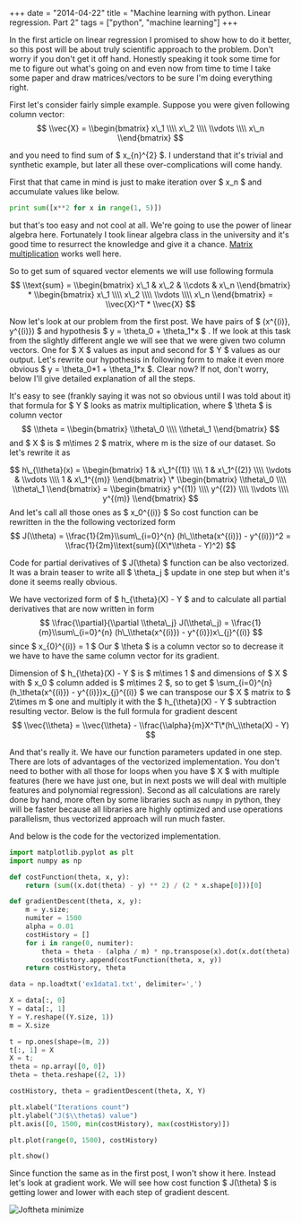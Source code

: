 +++
date = "2014-04-22"
title = "Machine learning with python. Linear regression. Part 2"
tags = ["python", "machine learning"]
+++

In the first article on linear regression I promised to show how to do it better, 
so this post will be about truly scientific approach to the problem. Don't worry if you 
don't get it off hand. Honestly speaking it took some time for me to figure out what's going on
and even now from time to time I take some paper and draw matrices/vectors to be sure I'm doing 
everything right.

<!--more-->

First let's consider fairly simple example. Suppose you were given following column vector:
$$ 
\\vec{X} = 
\\begin{bmatrix} 
x\_1 \\\\
x\_2 \\\\
\\vdots \\\\
x\_n
\\end{bmatrix}
$$

and you need to find sum of $ x\_{n}^{2} $. I understand that it's trivial and synthetic example, but later 
all these over-complications will come handy.

First that that came in mind is just to make iteration over $ x\_n $ and accumulate values like below.

```python
print sum([x**2 for x in range(1, 5)])
```

but that's too easy and not cool at all. 
We're going to use the power of linear algebra here. Fortunately I took linear algebra class in the university
and it's good time to resurrect the knowledge and give it a chance. [Matrix multiplication](http://en.wikipedia.org/wiki/Matrix_multiplication)
works well here.

So to get sum of squared vector elements we will use following formula
$$ 
\\text{sum} = 
\\begin{bmatrix} 
x\_1 &
x\_2 &
\\cdots &
x\_n
\\end{bmatrix}
*
\\begin{bmatrix} 
x\_1 \\\\
x\_2 \\\\
\\vdots \\\\
x\_n
\\end{bmatrix} = \\vec{X}^T * \\vec{X}
$$

Now let's look at our problem from the first post. We have pairs of $ (x^{(i)}, y^{(i)}) $ and hypothesis $ y = \\theta\_0 + \\theta\_1\*x $
.
If we look at this task from the slightly different angle we will see that we were given two column vectors. One for $ X $ values as input 
and second for $ Y $ values as our output. Let's rewrite our hypothesis in following form to make it even more obvious 
$ y = \\theta\_0\*1 + \\theta\_1\*x $. Clear now? If not, don't worry, below I'll give detailed explanation of all the steps.

It's easy to see (frankly saying it was not so obvious until I was told about it) that formula for $ Y $ looks as matrix multiplication, where $ \\theta $ is column vector
$$ \\theta = 
\\begin{bmatrix} 
\\theta\_0 \\\\ 
\\theta\_1 
\\end{bmatrix} $$
and $ X $ is $ m\\times 2 $ matrix, where m is the size of our dataset. So let's rewrite it as

$$ 
h\_{\\theta}(x) = 
\\begin{bmatrix}
1 & x\_1^{(1)} \\\\
1 & x\_1^{(2)} \\\\
\\vdots & \\vdots \\\\
1 & x\_1^{(m)}
\\end{bmatrix}
\*
\\begin{bmatrix}
\\theta\_0 \\\\
\\theta\_1
\\end{bmatrix}
= \\begin{bmatrix}
y^{(1)} \\\\
y^{(2)} \\\\
\\vdots \\\\
y^{(m)}
\\end{bmatrix}
$$
And let's call all those ones as $ x\_0^{(i)} $
So cost function can be rewritten in the the following vectorized form
$$ J(\\theta) = \\frac{1}{2m}\\sum\_{i=0}^{n} (h\_\\theta(x^{(i)}) - y^{(i)})^2 = \\frac{1}{2m}\\text{sum}((X\*\\theta - Y)^2) $$

Code for partial derivatives of $ J(\\theta) $ function can be also vectorized. It was a brain teaser to 
write all $ \\theta\_j $ update in one step but when it's done it seems really obvious. 

We have vectorized form of $ h\_{\\theta}(X) - Y $ and to calculate all partial derivatives that are now written in form
$$ \\frac{\\partial}{\\partial \\theta\_j} J(\\theta\_j) = \\frac{1}{m}\\sum\_{i=0}^{n} (h\_\\theta(x^{(i)}) - y^{(i)})x\_{j}^{(i)} $$ 
since $ x\_{0}^{(i)} = 1 $
Our $ \\theta $ is a column vector so to decrease it we have to have the same column vector for its gradient.

Dimension of $ h\_{\\theta}(X) - Y $ is $ m\\times 1 $ and dimensions of $ X $ with $ x\_0 $ column added is $ m\\times 2 $, so to get 
$ \\sum\_{i=0}^{n} (h\_\\theta(x^{(i)}) - y^{(i)})x\_{j}^{(i)} $ we can transpose our $ X $ matrix to $ 2\\times m $ one and multiply it
with the $ h\_{\\theta}(X) - Y $ subtraction resulting vector. Below is the full formula for gradient descent
$$ \\vec{\\theta} = \\vec{\\theta} - \\frac{\\alpha}{m}X^T\*(h\_\\theta(X) - Y) $$

And that's really it. We have our function parameters updated in one step. There are lots of advantages of the vectorized implementation. 
You don't need to bother with all those for loops when you have $ X $ with multiple features (here we have just one, but in next posts we will 
deal with multiple features and polynomial regression). Second as all calculations are rarely done by hand, more often by some 
libraries such as `numpy` in python, they will be faster because all libraries are highly optimized and use operations parallelism, thus
vectorized approach will run much faster.

And below is the code for the vectorized implementation.

```python
import matplotlib.pyplot as plt
import numpy as np

def costFunction(theta, x, y):
    return (sum((x.dot(theta) - y) ** 2) / (2 * x.shape[0]))[0]

def gradientDescent(theta, x, y):
    m = y.size;
    numiter = 1500
    alpha = 0.01
    costHistory = []
    for i in range(0, numiter):
        theta = theta - (alpha / m) * np.transpose(x).dot(x.dot(theta) - y)
        costHistory.append(costFunction(theta, x, y))
    return costHistory, theta

data = np.loadtxt('ex1data1.txt', delimiter=',')

X = data[:, 0]
Y = data[:, 1]
Y = Y.reshape((Y.size, 1))
m = X.size

t = np.ones(shape=(m, 2))
t[:, 1] = X
X = t;
theta = np.array([0, 0])
theta = theta.reshape((2, 1))

costHistory, theta = gradientDescent(theta, X, Y)

plt.xlabel("Iterations count")
plt.ylabel("J($\\theta$) value")
plt.axis([0, 1500, min(costHistory), max(costHistory)])

plt.plot(range(0, 1500), costHistory)

plt.show()
```
Since function the same as in the first post, I won't show it here. Instead let's look at gradient work.
We will see how cost function $ J(\\theta) $ is getting lower and lower with each step of gradient descent.

![Joftheta minimize](/assets/images/linear_regression_2/theta_minimize.png)